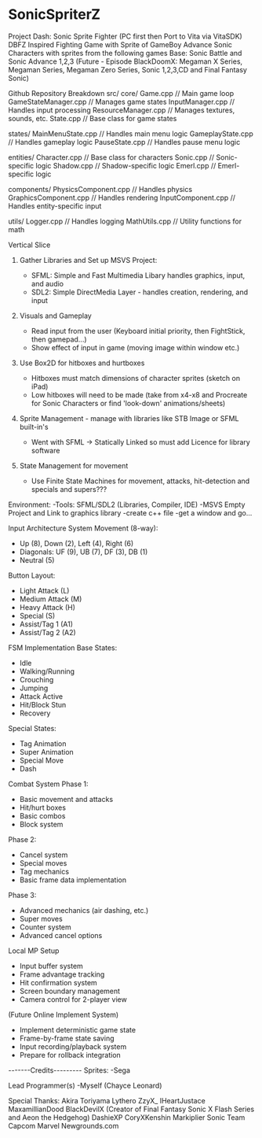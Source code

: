 ﻿# SonicSpriterZ
Project Dash: Sonic Sprite Fighter (PC first then Port to Vita via VitaSDK)
DBFZ Inspired Fighting Game with Sprite of GameBoy Advance Sonic Characters 
with sprites from the following games
Base: Sonic Battle and Sonic Advance 1,2,3
(Future - Episode BlackDoomX: Megaman X Series, Megaman Series, Megaman Zero Series, Sonic 1,2,3,CD and Final Fantasy Sonic)

Github Repository Breakdown
src/
core/
Game.cpp          // Main game loop
GameStateManager.cpp // Manages game states
InputManager.cpp  // Handles input processing
ResourceManager.cpp // Manages textures, sounds, etc.
State.cpp         // Base class for game states

states/
MainMenuState.cpp // Handles main menu logic
GameplayState.cpp // Handles gameplay logic
PauseState.cpp    // Handles pause menu logic

entities/
Character.cpp     // Base class for characters
Sonic.cpp         // Sonic-specific logic
Shadow.cpp        // Shadow-specific logic
Emerl.cpp         // Emerl-specific logic

components/
PhysicsComponent.cpp // Handles physics
GraphicsComponent.cpp // Handles rendering
InputComponent.cpp   // Handles entity-specific input

utils/
Logger.cpp        // Handles logging
MathUtils.cpp     // Utility functions for math

Vertical Slice
1) Gather Libraries and Set up MSVS Project:
	- SFML: Simple and Fast Multimedia Libary handles graphics, input, and audio
	- SDL2: Simple DirectMedia Layer - handles creation, rendering, and input

2) Visuals and Gameplay
	- Read input from the user (Keyboard initial priority, then FightStick, then gamepad...)
	- Show effect of input in game (moving image within window etc.)
	
2) Use Box2D for hitboxes and hurtboxes
	- Hitboxes must match dimensions of character sprites (sketch on iPad)
	- Low hitboxes will need to be made (take from x4-x8 and Procreate for Sonic Characters or find 'look-down' animations/sheets)

3) Sprite Management - manage with libraries like STB Image or SFML built-in's
	- Went with SFML -> Statically Linked so must add Licence for library software

4) State Management for movement
	- Use Finite State Machines for movement, attacks, hit-detection and specials and supers???

Environment:
-Tools: SFML/SDL2 (Libraries, Compiler, IDE)
-MSVS Empty Project and Link to graphics library
-create c++ file
-get a window and go...

Input Architecture System
Movement (8-way):
- Up (8), Down (2), Left (4), Right (6)
- Diagonals: UF (9), UB (7), DF (3), DB (1)
- Neutral (5)

Button Layout:
- Light Attack (L)
- Medium Attack (M)
- Heavy Attack (H)
- Special (S)
- Assist/Tag 1 (A1)
- Assist/Tag 2 (A2)

FSM Implementation
Base States:
- Idle
- Walking/Running
- Crouching
- Jumping
- Attack Active
- Hit/Block Stun
- Recovery

Special States:
- Tag Animation
- Super Animation
- Special Move
- Dash

Combat System
Phase 1:
- Basic movement and attacks
- Hit/hurt boxes
- Basic combos
- Block system

Phase 2:
- Cancel system
- Special moves
- Tag mechanics
- Basic frame data implementation

Phase 3:
- Advanced mechanics (air dashing, etc.)
- Super moves
- Counter system
- Advanced cancel options

Local MP Setup
- Input buffer system
- Frame advantage tracking
- Hit confirmation system
- Screen boundary management
- Camera control for 2-player view

(Future Online Implement System)
- Implement deterministic game state
- Frame-by-frame state saving
- Input recording/playback system
- Prepare for rollback integration

-------Credits---------
Sprites:
-Sega

Lead Programmer(s)
-Myself (Chayce Leonard)

Special Thanks:
Akira Toriyama
Lythero
ZzyX_
IHeartJustace
MaxamillianDood
BlackDevilX (Creator of Final Fantasy Sonic X Flash Series and Aeon the Hedgehog)
DashieXP
CoryXKenshin
Markiplier
Sonic Team
Capcom
Marvel
Newgrounds.com

